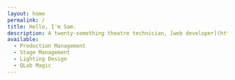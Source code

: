 ```yaml
---
layout: home 
permalink: / 
title: Hello, I'm Sam.
description: A twenty-something theatre technician, [web developer](https://web.samosborne.me) and biscuit enthusiast.
available:
  - Production Management
  - Stage Management
  - Lighting Design
  - QLab Magic
---
```


